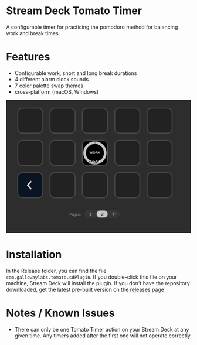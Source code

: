 # Stream Deck Tomato Timer

A configurable timer for practicing the pomodoro method for balancing work and break times. 


# Features

- Configurable work, short and long break durations
- 4 different alarm clock sounds 
- 7 color palette swap themes
- cross-platform (macOS, Windows)

![](screenshot.png)


# Installation

In the Release folder, you can find the file `com.gallowaylabs.tomato.sdPlugin`. If you double-click this file on your machine, Stream Deck will install the plugin. 
If you don't have the repository downloaded, get the latest pre-built version on the [releases page](https://github.com/gallowaylabs/streamdeck-tomato-timer/releases)


# Notes / Known Issues

- There can only be one Tomato Timer action on your Stream Deck at any given time. Any timers added after the first one will not operate correctly
